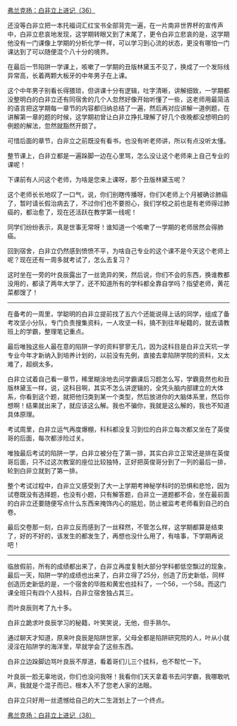 <p></p><a href="https://zhuanlan.zhihu.com/p/98082526" data-draft-node="block" data-draft-type="link-card" data-image="https://pic4.zhimg.com/v2-ebcf5393fd3bc229745a8431ac0c718f_180x120.jpg" data-image-width="1054" data-image-height="314" class="internal">弗兰克扬：白非立上进记（36）</a><p>还没等白非立把一本托福词汇红宝书全部背完一遍，在一片南非世界杯的宣传声中，白非立悲哀地发现，这学期转眼又到了末尾了，更令白非立悲哀的是，这学期他没有一门课像上学期的分析化学一样，可以学习到心流的状态，更没有哪怕一门课达到了可以随便混个八十分的境界。</p><p>在最后一节陷阱一学课上，咳嗽了一学期的丑版林黛玉不见了，换成了一个发际线异常高，长着两颗大板牙的中年男子在上课。</p><p>这个中年男子别看长得猥琐，但讲课十分有逻辑，吐字清晰，讲解细致，一学期都没整明白的白非立还有同宿舍的几个人忽然好像开始听懂了一些，这老师用最简洁的语言把这学期每一章节的内容都归纳总结了一遍，然后再对应讲解一道例题，在讲解第一章的题的时候，这学期初曾让白非立挣扎理解了好几个夜晚都没想明白的例题的解法，忽然就豁然开朗了。</p><p>可惜后面的章节，白非立之前既没有看书，也没有听老师讲，所以有点没听太懂。</p><p>整节课上，白非立都是一遍跺脚一边在心里骂，怎么没让这个老师来上自己专业的课呢！</p><p>下课前有人问这个老师，为啥是您来上课呀，那个丑版林黛玉呢？</p><p>这个老师长长地叹了一口气，说，你们别瞎传播呀，你们X老师上个月被确诊肺癌了，暂时请长假治病去了，不过你们也不要担心，我们学校之前也是有老师得过肺癌的，都治愈了，现在还活跃在教学第一线呢！</p><p>同学们纷纷表示，真是世事无常呀！谁知道一个咳嗽了一学期的老师居然会得肺癌。</p><p>回到宿舍，白非立仍然感到愤愤不平，为啥自己专业的这个课不是今天这个老师上呢？现在还有一周多就考试了，怎么去复习？</p><p>这时坐在一旁的叶良辰露出了一丝诡异的笑，然后说，你们不会的东西，换谁教都没用的，都读了两年大学了，还不知道所有的学科都全靠自学吗？指望老师，黄花菜都馊了！</p><hr/><p>在备考的一周里，学聪明的白非立提前找了五六个还能说得上话的同学，组成了备考攻坚小分队，专门负责搜集资料，一人攻坚一科，搞不到往年秘籍的，就去请教班上的学霸，整理笔记重点。</p><p>最后唯独这些人最在意的陷阱一学的资料寥寥无几，因为这科目是白非立天坑一学专业今年才新纳入到培养计划的，以前没有先例，直接去拿陷阱学院的资料，又太难了，超纲太多。</p><p>白非立试着自己看一章节，稀里糊涂地去问学霸课后习题怎么写，学霸竟然也和丑版林黛玉一样，说，这科目啊，其实不怎么讲逻辑的，全凭头脑内部建立的大体系，你看到这个题，就把他归类到某一个类型，然后放进你的大脑体系里，然后你想啊！结果就出来了，就应该这么解。我也不骗你，我就是这么解的，我也不知道具体原理。</p><p>考试周里，白非立运气再度爆棚，科科都没复习到位的白非立每次都又坐在了英俊哥的后面，每次都涉险过关。</p><p>唯独最后考试的陷阱一学，白非立被分在了第一排，其实白非立正常还是排在英俊哥后面，只不过这次教室的座位比较独特，正好把英俊哥分到了一列的最后一排，轮到白非立就到了第一排。</p><p>整个考试过程中，白非立又感受到了大一上学期考神秘学科时的恐惧和悲怆，因为试卷既没有选择题，也没有小题，只有解答题，白非立一道题都不会，坐在最前面的白非立还要随便写点什么东西来掩饰内心的尴尬，防止被监考老师看到自己的白卷。</p><p>最后交卷那一刻，白非立反而感到了一丝释然，不管怎么样，这学期都算是结束了，好的不好的，该发生的都发生了，再想也没什么用了，有啥事，下学期再说吧！</p><hr/><p>临放假前，所有的成绩都出来了，白非立再度复制大部分学科都低空飘过的现象，最后一天，陷阱一学的成绩也出来了，白非立得了25分，创造了历史新低，同样创造历史新低的是，一个宿舍的毕胜和黄宏也挂科了，一个56，一个58。而这门课全班只有四个人挂科，白非立宿舍独占其三。</p><p>而叶良辰则考了九十多。</p><p>白非立跪求叶良辰学习的秘籍，叶笑笑说，无他，但手熟尔。</p><p>通过聊天才知道，原来叶良辰是陷阱世家，父母全都是陷阱研究院的人，叶从小就浸淫在陷阱学的海洋里，早就学会了这些东西。</p><p>白非立边跺脚边骂叶良辰不厚道，看着哥们儿三个挂科，也不帮忙一下。</p><p>叶良辰一脸无辜地说，你们也没问我呀！我看你们天天拿着书去问学霸，我哪敢吭声，我就是个混子而已，根本入不了您老人家的法眼。</p><p>白非立只好用一丝遗憾给自己的大二生涯划上了一个终点。</p><a href="https://zhuanlan.zhihu.com/p/98576191" data-draft-node="block" data-draft-type="link-card" data-image="https://pic3.zhimg.com/v2-2c0cb66fb94b96950e81cdba75a3ff42_180x120.jpg" data-image-width="795" data-image-height="302" class="internal">弗兰克扬：白非立上进记（38）</a><p></p>